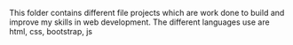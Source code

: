 This folder contains different file projects which are work done to build and improve my skills in  web development. 
The different languages use are html, css, bootstrap, js 
